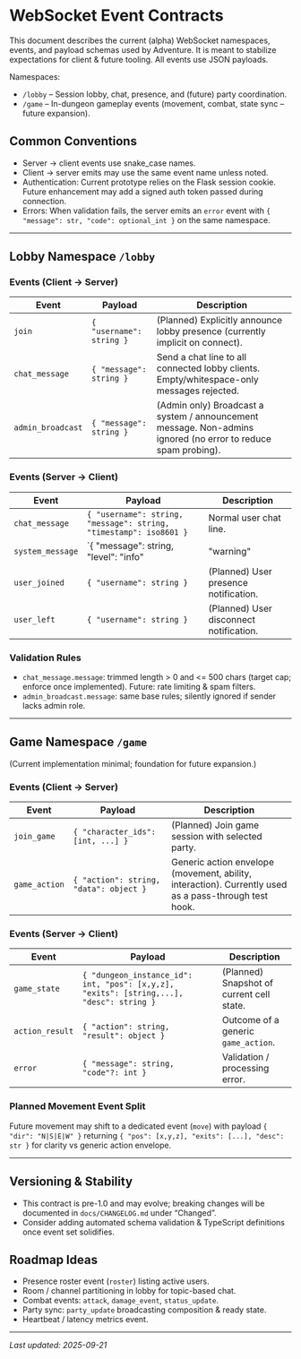 # WebSocket Event Contracts

This document describes the current (alpha) WebSocket namespaces, events, and payload schemas used by Adventure. It is meant to stabilize expectations for client & future tooling. All events use JSON payloads.

Namespaces:
- `/lobby` – Session lobby, chat, presence, and (future) party coordination.
- `/game` – In-dungeon gameplay events (movement, combat, state sync – future expansion).

## Common Conventions
- Server → client events use snake_case names.
- Client → server emits may use the same event name unless noted.
- Authentication: Current prototype relies on the Flask session cookie. Future enhancement may add a signed auth token passed during connection.
- Errors: When validation fails, the server emits an `error` event with `{ "message": str, "code": optional_int }` on the same namespace.

---
## Lobby Namespace `/lobby`

### Events (Client → Server)
| Event | Payload | Description |
|-------|---------|-------------|
| `join` | `{ "username": string }` | (Planned) Explicitly announce lobby presence (currently implicit on connect). |
| `chat_message` | `{ "message": string }` | Send a chat line to all connected lobby clients. Empty/whitespace-only messages rejected. |
| `admin_broadcast` | `{ "message": string }` | (Admin only) Broadcast a system / announcement message. Non-admins ignored (no error to reduce spam probing). |

### Events (Server → Client)
| Event | Payload | Description |
|-------|---------|-------------|
| `chat_message` | `{ "username": string, "message": string, "timestamp": iso8601 }` | Normal user chat line. |
| `system_message` | `{ "message": string, "level": "info"|"warning"|"error", "timestamp": iso8601 }` | System / admin broadcast or server notice. |
| `user_joined` | `{ "username": string }` | (Planned) User presence notification. |
| `user_left` | `{ "username": string }` | (Planned) User disconnect notification. |

### Validation Rules
- `chat_message.message`: trimmed length > 0 and <= 500 chars (target cap; enforce once implemented). Future: rate limiting & spam filters.
- `admin_broadcast.message`: same base rules; silently ignored if sender lacks admin role.

---
## Game Namespace `/game`
(Current implementation minimal; foundation for future expansion.)

### Events (Client → Server)
| Event | Payload | Description |
|-------|---------|-------------|
| `join_game` | `{ "character_ids": [int, ...] }` | (Planned) Join game session with selected party. |
| `game_action` | `{ "action": string, "data": object }` | Generic action envelope (movement, ability, interaction). Currently used as a pass-through test hook. |

### Events (Server → Client)
| Event | Payload | Description |
|-------|---------|-------------|
| `game_state` | `{ "dungeon_instance_id": int, "pos": [x,y,z], "exits": [string,...], "desc": string }` | (Planned) Snapshot of current cell state. |
| `action_result` | `{ "action": string, "result": object }` | Outcome of a generic `game_action`. |
| `error` | `{ "message": string, "code"?: int }` | Validation / processing error. |

### Planned Movement Event Split
Future movement may shift to a dedicated event (`move`) with payload `{ "dir": "N|S|E|W" }` returning `{ "pos": [x,y,z], "exits": [...], "desc": str }` for clarity vs generic action envelope.

---
## Versioning & Stability
- This contract is pre-1.0 and may evolve; breaking changes will be documented in `docs/CHANGELOG.md` under “Changed”.
- Consider adding automated schema validation & TypeScript definitions once event set solidifies.

## Roadmap Ideas
- Presence roster event (`roster`) listing active users.
- Room / channel partitioning in lobby for topic-based chat.
- Combat events: `attack`, `damage_event`, `status_update`.
- Party sync: `party_update` broadcasting composition & ready state.
- Heartbeat / latency metrics event.

---
_Last updated: 2025-09-21_
